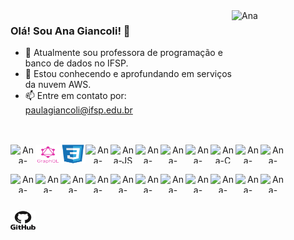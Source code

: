 <div><img align="right" height="149" width="150" alt="Ana" src="https://cdn.discordapp.com/attachments/871199836752457749/871201441715474432/Ana.png" />
</div>

### Olá! Sou Ana Giancoli! 👋 

- 🔭 Atualmente sou professora de programação e banco de dados no IFSP.
- 🌱 Estou conhecendo e aprofundando em serviços da nuvem AWS.
- 📫 Entre em contato por: paulagiancoli@ifsp.edu.br

##


  <br>
  
<div align="center" style="display: flex; align-items: center; flex-wrap: nowrap;">
  <img align="center" alt="Ana-AWS" height="30" width="40" src="https://icongr.am/devicon/amazonwebservices-original.svg?size=128&color=currentColor" />
  <img align="center" alt="Ana-GraphQL" height="30" width="40" src="https://github.com/devicons/devicon/blob/master/icons/graphql/graphql-plain-wordmark.svg" />
  <img align="center" alt="Ana-CSS" height="30" width="40" src="https://raw.githubusercontent.com/devicons/devicon/master/icons/css3/css3-original.svg" />
  <img align="center" alt="Ana-HTML" height="30" width="40" src="https://icongr.am/devicon/html5-original.svg?size=128&color=currentColor" />
  <img align="center" alt="Ana-JS" height="30" width="40" src="https://icongr.am/devicon/javascript-original.svg?size=128&color=currentColor" />
  <img align="center" alt="Ana-JQuery" height="30" width="40" src="https://icongr.am/devicon/jquery-original.svg?size=128&color=currentColor" />
  <img align="center" alt="Ana-Typescript" height="30" width="40" src="https://icongr.am/devicon/typescript-original.svg?size=128&color=currentColor" /> 
  <img align="center" alt="Ana-Python" height="30" width="40" src="https://icongr.am/devicon/python-original.svg?size=128&color=currentColor" />
  <img align="center" alt="Ana-C" height="30" width="40" src="https://icongr.am/devicon/c-original.svg?size=128&color=currentColor" />
  <img align="center" alt="Ana-PHP" height="30" width="40" src="https://icongr.am/devicon/php-original.svg?size=128&color=currentColor" />
  <img align="center" alt="Ana-Moodle" height="30" width="40" src="https://icongr.am/devicon/moodle-original.svg?size=128&color=currentColor" /> 
</div>
  <br>
  
<div align="center" style="display: flex; align-items: center; flex-wrap: nowrap;">
  <img align="center" alt="Ana-MySQL" height="30" width="40" src="https://icongr.am/devicon/mysql-original-wordmark.svg?size=128&color=currentColor" />
  <img align="center" alt="Ana-MongoDB" height="30" width="40" src="https://icongr.am/devicon/mongodb-original.svg?size=128&color=currentColor" />
  <img align="center" alt="Ana-PostgreSQL" height="30" width="40" src="https://icongr.am/devicon/postgresql-original.svg?size=128&color=currentColor" />
  <img align="center" alt="Ana-Node" height="30" width="40" src="https://icongr.am/devicon/nodejs-original.svg?size=128&color=currentColor" />
  <img align="center" alt="Ana-React" height="30" width="40" src="https://icongr.am/devicon/react-original.svg?size=128&color=currentColor" />                                                              
  <img align="center" alt="Ana-PyCharm" height="30" width="40" src="https://icongr.am/devicon/pycharm-original.svg?size=128&color=currentColor" />
  <img align="center" alt="Ana-VSCode" height="30" width="40" src="https://icongr.am/devicon/visualstudio-plain.svg?size=128&color=currentColor" />
  <img align="center" alt="Ana-Heroku" height="30" width="40" src="https://icongr.am/devicon/heroku-original.svg?size=128&color=currentColor" />                                                                                                                        
  <img align="center" alt="Ana-Rails" height="30" width="40" src="https://icongr.am/devicon/rails-original-wordmark.svg?size=128&color=currentColor" />
  <img align="center" alt="Ana-Yarn" height="30" width="40" src="https://icongr.am/devicon/yarn-original.svg?size=128&color=currentColor" />
  <img align="center" alt="Ana-NPM" height="30" width="40" src="https://icongr.am/devicon/npm-original-wordmark.svg?size=128&color=currentColor" />
    
  

 </div>

  ##
  
<div>
  <a href="https://anagiancoli.github.io"><img align="center" alt="Ana-Github" height="30" width="40" src='https://github.com/devicons/devicon/blob/master/icons/github/github-original-wordmark.svg'></a>
</div>
  

 
